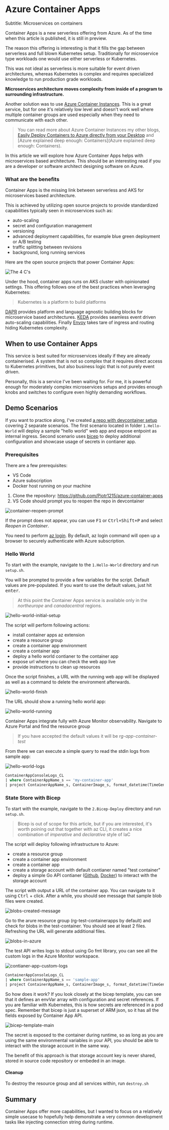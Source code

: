 # Azure Container Apps

Subtitle: Microservices on containers

Container Apps is a new serverless offering from Azure. As of the time when this article is published, it is still in preview.

The reason this offering is interesting is that it fills the gap between serverless and full blown Kubernetes setup. Traditionally for microservice type workloads one would use either serverless or Kubernetes.

This was not ideal as serverless is more suitable for event driven architectures, whereas Kubernetes is complex and requires specialized knowledge to run production grade workloads.

**Microservices architecture moves complexity from inside of a program to surrounding infrastructure.**

Another solution was to use [Azure Container Instances](https://azure.microsoft.com/en-us/services/container-instances/). This is a great service, but for one it's relatively low level and doesn't work well where multiple container groups are used especially when they need to communicate with each other.

> You can read more about Azure Container Instances my other blogs, [Easily Deploy Containers to Azure directly from your Desktop](https://itnext.io/easily-deploy-containers-to-azure-directly-from-your-desktop-16efebc87b21) and [Azure explained deep enough: Containers](Azure explained deep enough: Containers).

In this article we will explore how Azure Container Apps helps with microservices based architecture. This should be an interesting read if you are a developer or software architect designing software on Azure.

### What are the benefits

Container Apps is the missing link between serverless and AKS for microservices based architecture.

This is achieved by utilizing open source projects to provide standardized capabilities typically seen in microservices such as:

- auto-scaling
- secret and configuration management
- versioning
- advanced deployment capabilities, for example blue green deployment or A/B testing
- traffic splitting between revisions
- background, long running services

Here are the open source projects that power Container Apps:

![The 4 C's](http://www.plantuml.com/plantuml/proxy?cache=yes&src=https://raw.githubusercontent.com/Piotr1215/azure-container-apps/master/media/caps-components.puml&fmt=png)

Under the hood, container apps runs on AKS cluster with opinionated settings. This offering follows one of the best practices when leveraging Kubernetes:

> Kubernetes is a platform to build platforms

[DAPR](https://dapr.io/) provides platform and language agnostic building blocks for microservice based architectures. [KEDA](https://keda.sh/) provides seamless event driven auto-scaling capabilities. Finally [Envoy](https://www.envoyproxy.io/) takes tare of ingress and routing hiding Kubernetes complexity.

## When to use Container Apps

This service is best suited for microservices ideally if they are already containerised. A system that is not so complex that it requires direct access to Kubernetes primitives, but also business logic that is not purely event driven.

Personally, this is a service I've been waiting for. For me, it is powerful enough for moderately complex microservices setups and provides enough knobs and switches to configure even highly demanding workflows.

## Demo Scenarios

If you want to practice along, I've created [a repo with devcontainer setup](https://github.com/Piotr1215/azure-container-apps) covering 2 separate scenarios.
The first scenario located in folder `1.Hello-World` will deploy a sample "hello world" web app and expose entpoint as internal ingress.
Second scenario uses [bicep](https://docs.microsoft.com/EN-US/azure/azure-resource-manager/bicep/) to deploy additional configuration and showcase usage of secrets in contianer app.

### Prerequisites

There are a few prerequisites:

- VS Code
- Azure subscription
- Docker host running on your machine

1. Clone the repository: https://github.com/Piotr1215/azure-container-apps
2. VS Code should prompt you to reopen the repo in devcontainer

![container-reopen-prompt](media/container-reopen-prompt.png)

If the prompt does not appear, you can use <kbd>F1</kbd> or <kbd>Ctrl+Shift+P</kbd> and select _Reopen in Container_.

You need to perform [az login](https://docs.microsoft.com/en-us/cli/azure/authenticate-azure-cli). By default, az login command will open up a browser to securely authenticate with Azure subscription.

### Hello World

To start with the example, navigate to the `1.Hello-World` directory and run `setup.sh`.

You will be prompted to provide a few variables for the script. Default values are pre-populated. If you want to use the default values, just hit <kbd>enter</kbd>.

> At this point the Container Apps service is available only in the _northeurope_ and _canadacentral_ regions.

![hello-world-initial-setup](media/hello-world-initial-setup.png)

The script will perform following actions:

- install container apps az extension
- create a resource group
- create a container app environment
- create a container app
- deploy a hello world contianer to the container app
- expose url where you can check the web app live
- provide instructions to clean up resources

Once the script finishes, a URL with the running web app will be displayed as well as a command to delete the environment afterwards.

![hello-world-finish](media/hello-world-finish.png)

The URL should show a running hello world app:

![hello-world-running](media/hello-world-running.png)

Container Apps integrate fully with Azure Monitor observability. Navigate to Azure Portal and find the resource group

> If you have accepted the default values it will be _rg-app-container-test_

From there we can execute a simple query to read the stdin logs from sample app:

![hello-world-logs](media/hello-world-logs.png)

```sql
ContainerAppConsoleLogs_CL
| where ContainerAppName_s == 'my-container-app'
| project ContainerAppName_s, ContainerImage_s, format_datetime(TimeGenerated, "hh:mm:ss"), RevisionName_s, EnvironmentName_s, Log_s
```

### State Store with Bicep

To start with the example, navigate to the `2.Bicep-Deploy` directory and run `setup.sh`.

> Bicep is out of scope for this article, but if you are interested, it's worth poining out that together with az CLI, it creates a nice combination of _imperative_ and _declarative_ style of IaC

The script will deploy following infrastructure to Azure:

- create a resource group
- create a container app environment
- create a container app
- create a storage account with default contianer named "test container"
- deploy a simple Go API contianer ([Github](https://github.com/Piotr1215/go-sample-azure-storage), [Docker](https://hub.docker.com/repository/docker/piotrzan/go-sample-azure-storage)) to interact with the storage account

The script with output a URL of the container app. You can navigate to it using <kbd>Ctrl</kbd> + click.
After a while, you should see message that sample blob files were created.

![blobs-created-message](media/blobs-created-message.png)

Go to the arure resource group (rg-test-containerapps by default) and check for blobs in the test-container. You should see at least 2 files. Refreshing the URL will generate additional files.

![blobs-in-azure](media/blobs-in-azure.png)

The test API writes logs to stdout using Go fmt library, you can see all the custom logs in the Azure Monitor workspace.

![contianer-app-custom-logs](media/contianer-app-custom-logs.png)

```sql
ContainerAppConsoleLogs_CL
| where ContainerAppName_s == 'sample-app'
| project ContainerAppName_s, ContainerImage_s, format_datetime(TimeGenerated, "hh:mm:ss"), RevisionName_s, EnvironmentName_s, Log_s
```

So how does it work? If you look closely at the bicep template, you can see that it defines an envVar array with configuration and secret references. If you are familiar with Kubernetes, this is how secrets are referenced in a pod spec. Remember that bicep is just a superset of ARM json, so it has all the fields exposed by Container App API.

![bicep-template-main](media/bicep-template-main.png)

The secret is exposed to the container during runtime, so as long as you are using the same environmental variables in your API, you should be able to interact with the storage account in the same way.

The benefit of this approach is that storage account key is never shared, stored in source code repository or embeded in an image.

#### Cleanup

To destroy the resource group and all services within, run `destroy.sh`

## Summary

Container Apps offer more capabilities, but I wanted to focus on a relatively simple usecase to hopefully help demonstrate a very common development tasks like injecting connection string during runtime.
